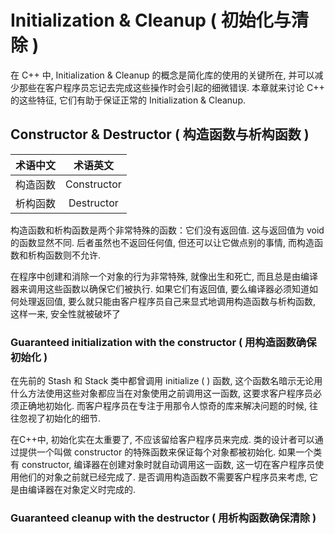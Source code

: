 # Initialization & Cleanup ( 初始化与清除 )

在 C++ 中, Initialization & Cleanup 的概念是简化库的使用的关键所在, 并可以减少那些在客户程序员忘记去完成这些操作时会引起的细微错误. 本章就来讨论 C++ 的这些特征, 它们有助于保证正常的 Initialization & Cleanup. 

## Constructor & Destructor ( 构造函数与析构函数 )

| 术语中文 | 术语英文 |
|:---:|:---:|
| 构造函数 | Constructor |
| 析构函数 | Destructor |


构造函数和析构函数是两个非常特殊的函数：它们没有返回值. 这与返回值为 void 的函数显然不同. 后者虽然也不返回任何值, 但还可以让它做点别的事情, 而构造函数和析构函数则不允许. 

在程序中创建和消除一个对象的行为非常特殊, 就像出生和死亡, 而且总是由编译器来调用这些函数以确保它们被执行. 如果它们有返回值, 要么编译器必须知道如何处理返回值, 要么就只能由客户程序员自己来显式地调用构造函数与析构函数, 这样一来, 安全性就被破坏了

### **Guaranteed initialization with the constructor ( 用构造函数确保初始化 )**

在先前的 Stash 和 Stack 类中都曾调用 initialize ( ) 函数, 这个函数名暗示无论用什么方法使用这些对象都应当在对象使用之前调用这一函数, 这要求客户程序员必须正确地初始化. 而客户程序员在专注于用那令人惊奇的库来解决问题的时候, 往往忽视了初始化的细节. 

在C++中, 初始化实在太重要了, 不应该留给客户程序员来完成. 类的设计者可以通过提供一个叫做 constructor 的特殊函数来保证每个对象都被初始化. 如果一个类有 constructor, 编译器在创建对象时就自动调用这一函数, 这一切在客户程序员使用他们的对象之前就已经完成了. 是否调用构造函数不需要客户程序员来考虑, 它是由编译器在对象定义时完成的.

### **Guaranteed cleanup with the destructor ( 用析构函数确保清除 )**

